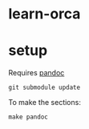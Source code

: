 # learn-orca


# setup

Requires [pandoc](https://pandoc.org)

```
git submodule update
```

To make the sections:
```
make pandoc
```


